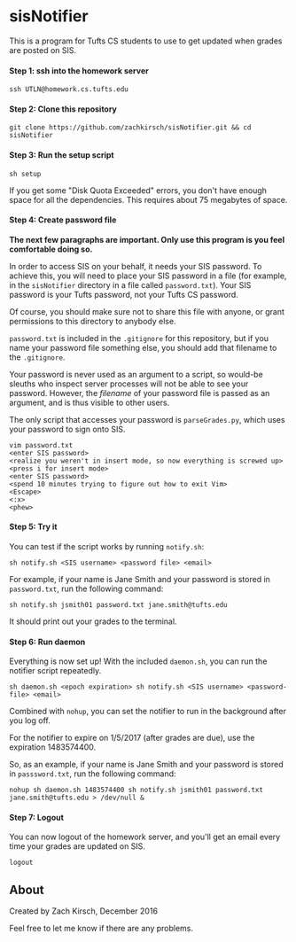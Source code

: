 # sisNotifier

This is a program for Tufts CS students to use to get updated when grades are
posted on SIS.

#### Step 1: ssh into the homework server

    ssh UTLN@homework.cs.tufts.edu

#### Step 2: Clone this repository

    git clone https://github.com/zachkirsch/sisNotifier.git && cd sisNotifier

#### Step 3: Run the setup script

    sh setup

If you get some "Disk Quota Exceeded" errors, you don't have enough space for
all the dependencies. This requires about 75 megabytes of space.

#### Step 4: Create password file

__The next few paragraphs are important. Only use this program is you feel
comfortable doing so.__

In order to access SIS on your behalf, it needs your SIS password. To achieve
this, you will need to place your SIS password in a file (for example, in the
`sisNotifier` directory in a file called `password.txt`). Your SIS password is
your Tufts password, not your Tufts CS password.

Of course, you should make sure not to share this file with anyone, or grant
permissions to this directory to anybody else.

`password.txt` is included in the `.gitignore` for this repository, but if you
name your password file something else, you should add that filename to the
`.gitignore`.

Your password is never used as an argument to a script, so would-be sleuths who
inspect server processes will not be able to see your password. However, the
_filename_ of your password file is passed as an argument, and is thus visible
to other users.

The only script that accesses your password is `parseGrades.py`, which uses
your password to sign onto SIS.

    vim password.txt
    <enter SIS password>
    <realize you weren't in insert mode, so now everything is screwed up>
    <press i for insert mode>
    <enter SIS password>
    <spend 10 minutes trying to figure out how to exit Vim>
    <Escape>
    <:x>
    <phew>

#### Step 5: Try it

You can test if the script works by running `notify.sh`:

    sh notify.sh <SIS username> <password file> <email>

For example, if your name is Jane Smith and your password is stored in
`password.txt`, run the following command:

    sh notify.sh jsmith01 password.txt jane.smith@tufts.edu

It should print out your grades to the terminal.

#### Step 6: Run daemon

Everything is now set up! With the included `daemon.sh`, you can run the
notifier script repeatedly.

    sh daemon.sh <epoch expiration> sh notify.sh <SIS username> <password-file> <email>

Combined with `nohup`, you can set the notifier to run in the background after
you log off.

For the notifier to expire on 1/5/2017 (after grades are due), use the
expiration 1483574400.

So, as an example, if your name is Jane Smith and your password is stored in
`passsword.txt`, run the following command:

    nohup sh daemon.sh 1483574400 sh notify.sh jsmith01 password.txt jane.smith@tufts.edu > /dev/null &

#### Step 7: Logout

You can now logout of the homework server, and you'll get an email every time
your grades are updated on SIS.

    logout


## About

Created by Zach Kirsch, December 2016

Feel free to let me know if there are any problems.

